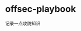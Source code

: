 






























































































# offsec-playbook
记录一点攻防知识
